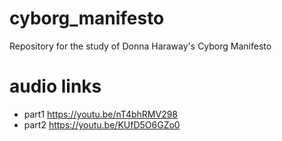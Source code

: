 # cyborg_manifesto
Repository for the study of Donna Haraway's Cyborg Manifesto

# audio links
- part1 <https://youtu.be/nT4bhRMV298>
- part2 <https://youtu.be/KUfD5O6GZo0>
